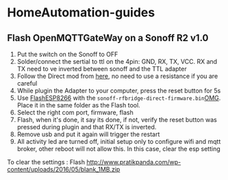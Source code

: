 # HomeAutomation-guides


## Flash OpenMQTTGateWay on a Sonoff R2 v1.0
1. Put the switch on the Sonoff to OFF
2. Solder/connect the sertial to ttl on the 4pin: GND, RX, TX, VCC. RX and TX need to ve inverted between sonoff and the TTL adapter
3. Follow the Direct mod from [here](https://github.com/xoseperez/espurna/wiki/Hardware-Itead-Sonoff-RF-Bridge---Direct-Hack), no need to use a resistance if you are careful
4. While plugin the Adapter to your computer, press the reset button for 5s
5. Use [FlashESP8266](https://github.com/letscontrolit/ESPEasy/releases) with the `sonoff-rfbridge-direct-firmware.bin`[OMG](https://github.com/1technophile/OpenMQTTGateway/releases). Place it in the same folder as the Flash tool.
6. Select the right com port, firmware, flash
7. Flash, when it's done, it say its done, if not, verify the reset button was pressed during plugin and that RX/TX is inverted. 
8. Remove usb and put it again will trigger the restart
9. All activity led are turned off, initial setup only to configure wifi and mqtt broker, other reboot will not allow this. In this case, clear the esp setting

To clear the settings : Flash http://www.pratikpanda.com/wp-content/uploads/2016/05/blank_1MB.zip
